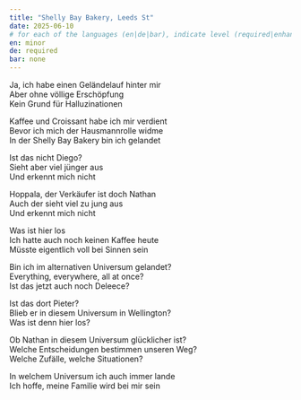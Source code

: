 ```yaml
---
title: "Shelly Bay Bakery, Leeds St"
date: 2025-06-10
# for each of the languages (en|de|bar), indicate level (required|enhancing|minor|none)
en: minor
de: required
bar: none
---
```

Ja, ich habe einen Geländelauf hinter mir  
Aber ohne völlige Erschöpfung  
Kein Grund für Halluzinationen

Kaffee und Croissant habe ich mir verdient  
Bevor ich mich der Hausmannrolle widme  
In der Shelly Bay Bakery bin ich gelandet

Ist das nicht Diego?  
Sieht aber viel jünger aus  
Und erkennt mich nicht

Hoppala, der Verkäufer ist doch Nathan  
Auch der sieht viel zu jung aus  
Und erkennt mich nicht

Was ist hier los  
Ich hatte auch noch keinen Kaffee heute  
Müsste eigentlich voll bei Sinnen sein

Bin ich im alternativen Universum gelandet?  
Everything, everywhere, all at once?  
Ist das jetzt auch noch Deleece?

Ist das dort Pieter?  
Blieb er in diesem Universum in Wellington?  
Was ist denn hier los?

Ob Nathan in diesem Universum glücklicher ist?  
Welche Entscheidungen bestimmen unseren Weg?  
Welche Zufälle, welche Situationen?

In welchem Universum ich auch immer lande  
Ich hoffe, meine Familie wird bei mir sein
